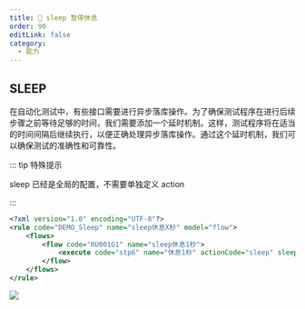 ```yaml
---
title: 🍉 sleep 暂停休息
order: 90
editLink: false
category:
  - 能力
---
```


## SLEEP

在自动化测试中，有些接口需要进行异步落库操作。为了确保测试程序在进行后续步骤之前等待足够的时间，我们需要添加一个延时机制。这样，测试程序将在适当的时间间隔后继续执行，以便正确处理异步落库操作。通过这个延时机制，我们可以确保测试的准确性和可靠性。

::: tip 特殊提示

sleep 已经是全局的配置，不需要单独定义 action

:::

```xml copy
<?xml version="1.0" encoding="UTF-8"?>
<rule code="DEMO_Sleep" name="sleep休息X秒" model="flow">
    <flows>
        <flow code="RU001G1" name="sleep休息1秒">
            <execute code="stp6" name="休息1秒" actionCode="sleep" sleepTime="1000"/>
        </flow>
    </flows>
</rule>

```

<img class="heardImg" src="/demo/sleep.png">
